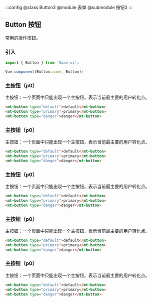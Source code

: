 :::config
    @class Button3
    @module 表单
    @submodule 按钮3
:::


## Button 按钮
常用的操作按钮。

### 引入

```javascript
import { Button } from 'Swan-ui';

Vue.component(Button.name, Button);
```

### 主按钮（p0）

主按钮：一个页面中只能出现一个主按钮，表示当前最主要的用户转化点。

```html
<mt-button type="default">default</mt-button>
<mt-button type="primary">primary</mt-button>
<mt-button type="danger">danger</mt-button>
```

### 主按钮（p0）

主按钮：一个页面中只能出现一个主按钮，表示当前最主要的用户转化点。

```html
<mt-button type="default">default</mt-button>
<mt-button type="primary">primary</mt-button>
<mt-button type="danger">danger</mt-button>
```

### 主按钮（p0）

主按钮：一个页面中只能出现一个主按钮，表示当前最主要的用户转化点。

```html
<mt-button type="default">default</mt-button>
<mt-button type="primary">primary</mt-button>
<mt-button type="danger">danger</mt-button>
```
### 主按钮（p0）

主按钮：一个页面中只能出现一个主按钮，表示当前最主要的用户转化点。

```html
<mt-button type="default">default</mt-button>
<mt-button type="primary">primary</mt-button>
<mt-button type="danger">danger</mt-button>
```
### 主按钮（p0）

主按钮：一个页面中只能出现一个主按钮，表示当前最主要的用户转化点。

```html
<mt-button type="default">default</mt-button>
<mt-button type="primary">primary</mt-button>
<mt-button type="danger">danger</mt-button>
```
